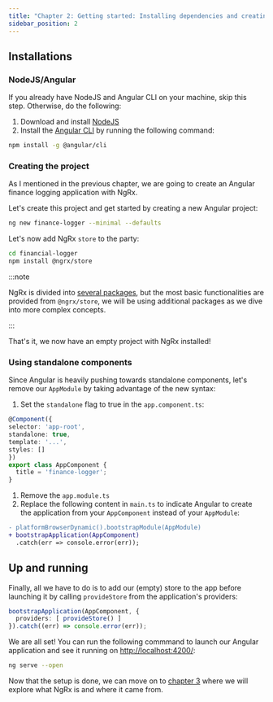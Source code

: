```yaml
---
title: "Chapter 2: Getting started: Installing dependencies and creating the project"
sidebar_position: 2
---
```


## Installations

### NodeJS/Angular

If you already have NodeJS and Angular CLI on your machine, skip this step. Otherwise, do the following:

1. Download and install [NodeJS](https://nodejs.org)
1. Install the [Angular CLI](https://angular.io/cli) by running the following command:  

  ```sh
  npm install -g @angular/cli
  ```

### Creating the project

As I mentioned in the previous chapter, we are going to create an Angular finance logging application with NgRx.

Let's create this project and get started by creating a new Angular project:

```sh
ng new finance-logger --minimal --defaults
```

Let's now add NgRx `store` to the party:

```sh
cd financial-logger
npm install @ngrx/store
```

:::note

NgRx is divided into [several packages](https://ngrx.io/docs#packages), but the most basic functionalities are provided from `@ngrx/store`, we will be using additional packages as we dive into more complex concepts.

:::

That's it, we now have an empty project with NgRx installed!

### Using standalone components

Since Angular is heavily pushing towards standalone components, let's remove our `AppModule` by taking advantage of the new syntax:

1. Set the `standalone` flag to true in the `app.component.ts`:  

  ```ts {3} title="app.component.ts"
  @Component({
  selector: 'app-root',
  standalone: true,
  template: '...',
  styles: []
  })
  export class AppComponent {
    title = 'finance-logger';
  }
  ```

1. Remove the `app.module.ts`
1. Replace the following content in `main.ts` to indicate Angular to create the application from your `AppComponent` instead of your `AppModule`:  

```diff
- platformBrowserDynamic().bootstrapModule(AppModule)
+ bootstrapApplication(AppComponent)
  .catch(err => console.error(err));
```

## Up and running

Finally, all we have to do is to add our (empty) store to the app before launching it by calling `provideStore` from the application's providers:

```ts {2}
bootstrapApplication(AppComponent, {
  providers: [ provideStore() ]
}).catch((err) => console.error(err));
```

We are all set! You can run the following commmand to launch our Angular application and see it running on [http://localhost:4200/](http://localhost:4200/):

```sh
ng serve --open
```

Now that the setup is done, we can move on to [chapter 3](./chapter-3.md) where we will explore what NgRx is and where it came from.
